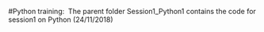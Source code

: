 #Python training: 
The parent folder Session1_Python1 contains the code for session1 on Python (24/11/2018)